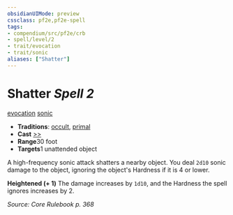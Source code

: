 ```yaml
---
obsidianUIMode: preview
cssclass: pf2e,pf2e-spell
tags:
- compendium/src/pf2e/crb
- spell/level/2
- trait/evocation
- trait/sonic
aliases: ["Shatter"]
---
```

# Shatter *Spell 2*   
[evocation](/rules/traits/evocation.md)  [sonic](/rules/traits/sonic.md)  

- **Traditions**: [occult](/rules/traits/occult.md), [primal](/rules/traits/primal.md)
- **Cast** [>>](/rules/core-rulebook/chapter-9-playing-the-game.md#Actions "Two-Action") 
- **Range**30 foot
- **Targets**1 unattended object

A high-frequency sonic attack shatters a nearby object. You deal `2d10` sonic damage to the object, ignoring the object's Hardness if it is 4 or lower.

**Heightened (+ 1)** The damage increases by `1d10`, and the Hardness the spell ignores increases by 2.

*Source: Core Rulebook p. 368*